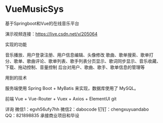 # VueMusicSys
基于Springboot和Vue的在线音乐平台

演示视频连接：https://live.csdn.net/v/205064

实现的功能

音乐播放、用户登录注册、用户信息编辑、头像修改 歌曲、歌单搜索、歌单打分、歌单、歌曲评论、歌单列表、歌手列表分页显示、歌词同步显示、音乐收藏、下载、拖动控制、音量控制 后台对用户、歌曲、歌手、歌单信息的管理等

用到的技术

服务端使用 Spring Boot + MyBatis 来实现，数据库使用了 MySQL。 

前端 Vue + Vue-Router + Vuex + Axios + ElementUI git 

详询  微信1：egvh56ufy7hh  微信2：dabocode  钉钉：chengxuyuandabo  QQ：821898835  承接商业项目和毕设
